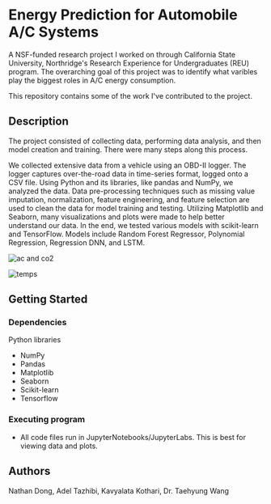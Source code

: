 # Energy Prediction for Automobile A/C Systems

A NSF-funded research project I worked on through California State University, 
Northridge's Research Experience for Undergraduates (REU) program. The overarching goal of this project 
was to identify what varibles play the biggest roles in A/C energy consumption. 

This repository contains some of the work I've contributed to the project.

## Description

The project consisted of collecting data, performing data analysis, and then model creation and training. There were many steps along this process.

We collected extensive data from a vehicle using an OBD-II logger. The logger captures over-the-road data in time-series format, logged onto a CSV file. Using Python and its libraries, like pandas and NumPy, we analyzed the data. Data pre-processing techniques such as missing value imputation, normalization, feature engineering, and feature selection are used to clean the data for model training and testing. Utilizing Matplotlib and Seaborn, many visualizations and plots were made to help better understand our data. In the end, we tested various models with scikit-learn and TensorFlow. Models include Random Forest Regressor, Polynomial Regression, Regression DNN, and LSTM.

![ac and co2](https://github.com/ND68/Energy-Prediction-for-Automobile-AC-Systems/blob/plots/ac_vs_co2.png?raw=true)

![temps](https://github.com/ND68/Energy-Prediction-for-Automobile-AC-Systems/blob/plots/temps.png?raw=true)

## Getting Started

### Dependencies

Python libraries
* NumPy
* Pandas
* Matplotlib
* Seaborn
* Scikit-learn
* Tensorflow

### Executing program

* All code files run in JupyterNotebooks/JupyterLabs. This is best for viewing data and plots.

## Authors

Nathan Dong,
Adel Tazhibi, 
Kavyalata Kothari, 
Dr. Taehyung Wang
